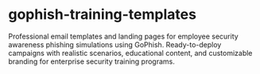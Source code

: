 # gophish-training-templates
Professional email templates and landing pages for employee security awareness phishing simulations using GoPhish. Ready-to-deploy campaigns with realistic scenarios, educational content, and customizable branding for enterprise security training programs.
